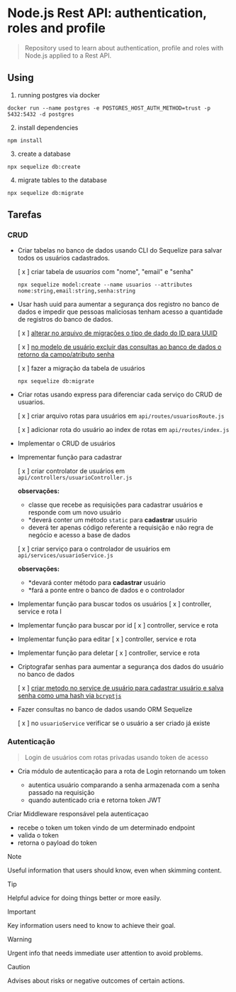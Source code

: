# Node.js Rest API: authentication, roles and profile

> Repository used to learn about authentication, profile and roles with Node.js applied to a Rest API.

## Using

1. running postgres via docker

```shell
docker run --name postgres -e POSTGRES_HOST_AUTH_METHOD=trust -p 5432:5432 -d postgres
```

2. install dependencies

```shell
npm install
```

3. create a database

```shell
npx sequelize db:create
```

4. migrate tables to the database

```shell
npx sequelize db:migrate
```

## Tarefas

### CRUD

- Criar tabelas no banco de dados usando CLI do Sequelize para salvar todos os usuários cadastrados.

  [ x ] criar tabela de _usuarios_ com "nome", "email" e "senha"

  ```shell
  npx sequelize model:create --name usuarios --attributes nome:string,email:string,senha:string
  ```

- Usar hash uuid para aumentar a segurança dos registro no banco de dados e impedir que pessoas maliciosas tenham acesso a quantidade de registros do banco de dados.

  [ x ] [alterar no arquivo de migrações o tipo de dado do ID para UUID](docs/sobre_uuid.md)

  [ x ] [no modelo de usuário excluir das consultas ao banco de dados o retorno da campo/atributo senha](docs/sequelize-scopes.md)

  [ x ] fazer a migração da tabela de usuários

  ```shell
  npx sequelize db:migrate
  ```

- Criar rotas usando express para diferenciar cada serviço do CRUD de usuarios.

  [ x ] criar arquivo rotas para usuários em `api/routes/usuariosRoute.js`

  [ x ] adicionar rota do usuário ao index de rotas em `api/routes/index.js`

- Implementar o CRUD de usuários

- Imprementar função para cadastrar

  [ x ] criar controlator de usuários em `api/controllers/usuarioController.js`

  **observações:**

  - classe que recebe as requisições para cadastrar usuários e responde com um novo usuário
  - \*deverá conter um método `static` para **cadastrar** usuário
  - deverá ter apenas código referente a requisição e não regra de negócio e acesso a base de dados

  [ x ] criar serviço para o controlador de usuários em `api/services/usuarioService.js`

  **observações:**

  - \*devará conter método para **cadastrar** usuário
  - \*fará a ponte entre o banco de dados e o controlador

- Implementar função para buscar todos os usuários
  [ x ] controller, service e rota
  I
- Implementar função para buscar por id
  [ x ] controller, service e rota

- Implementar função para editar
  [ x ] controller, service e rota

- Implementar função para deletar
  [ x ] controller, service e rota

- Criptografar senhas para aumentar a segurança dos dados do usuário no banco de dados

  [ x ] [criar metodo no service de usuário para cadastrar usuário e salva senha como uma hash via `bcryptjs`](docs/sobre_crypt-bcrypt-bcryptjs.md)

- Fazer consultas no banco de dados usando ORM Sequelize

  [ x ] no `usuarioService` verificar se o usuário a ser criado já existe

### Autenticação

> Login de usuários com rotas privadas usando token de acesso

- Cria módulo de autenticação para a rota de Login retornando um token
  
  - autentica usuário comparando a senha armazenada com a senha passado na requisição
  - quando autenticado cria e retorna token JWT

Criar Middleware responsável pela autenticaçao
  - recebe o token um token vindo de um determinado endpoint
  - valida o token
  - retorna o payload do token





> [!NOTE]
> Useful information that users should know, even when skimming content.

> [!TIP]
> Helpful advice for doing things better or more easily.

> [!IMPORTANT]
> Key information users need to know to achieve their goal.

> [!WARNING]
> Urgent info that needs immediate user attention to avoid problems.

> [!CAUTION]
> Advises about risks or negative outcomes of certain actions.
